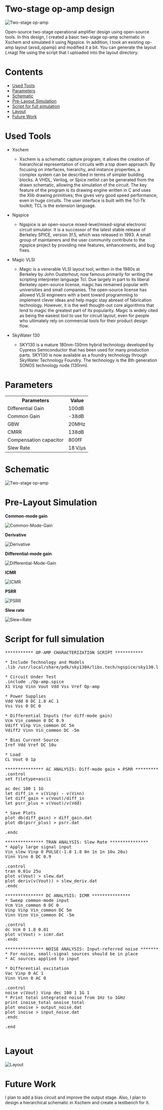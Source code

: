 # Two-stage op-amp design
![Two-stage op-amp](https://github.com/CircuitCraftsman/Two-stage-Op-amp/blob/main/Schematic/Op-amp.png)

Open-source two-stage operational amplifier design using open-source tools. In this design, I created a basic two-stage op-amp schematic in Xschem and simulated it using Ngspice. In addition, I took an existing op-amp layout (avsd_opamp) and modified it a bit. You can generate the layout (.mag) file using the script that I uploaded into the layout directory.

# Contents
- [Used Tools](#Used-Tools)
- [Parameters](#Parameters)
- [Schematic](#Schematic)
- [Pre-Layout Simulation](#Pre-Layout-Simulation)
- [Script for full simulation](#Script-for-full-simulation)
- [Layout](#Layout)
- [Future Work](#Future-Work)

# Used Tools
- Xschem

    - Xschem is a schematic capture program; it allows the creation of hierarchical representation of circuits with a top down approach. By focusing on interfaces, hierarchy, and instance properties, a complex system can be described in terms of simpler building blocks. A VHDL, Verilog, or Spice netlist can be generated from the drawn schematic, allowing the simulation of the circuit. The key feature of the program is its drawing engine written in C and uses the Xlib drawing primitives; this gives very good speed performance, even in huge circuits. The user interface is built with the Tcl-Tk toolkit; TCL is the extension language.

- Ngspice

    - Ngspice is an open-source mixed-level/mixed-signal electronic circuit simulator. It is a successor of the latest stable release of Berkeley SPICE, version 3f.5, which was released in 1993. A small group of maintainers and the user community contribute to the ngspice project by providing new features, enhancements, and bug fixes.

- Magic VLSI

    - Magic is a venerable VLSI layout tool, written in the 1980s at Berkeley by John Ousterhout, now famous primarily for writing the scripting interpreter language Tcl. Due largely in part to its liberal Berkeley open-source license, magic has remained popular with universities and small companies. The open-source license has allowed VLSI engineers with a bent toward programming to implement clever ideas and help magic stay abreast of fabrication technology. However, it is the well thought-out core algorithms that lend to magic the greatest part of its popularity. Magic is widely cited as being the easiest tool to use for circuit layout, even for people who ultimately rely on commercial tools for their product design flow.

- SkyWater 130

    - SKY130 is a mature 180nm-130nm hybrid technology developed by Cypress Semiconductor that has been used for many production parts. SKY130 is now available as a foundry technology through SkyWater Technology Foundry. The technology is the 8th generation SONOS technology node (130nm).

# Parameters

<table align="center">
<tr>
    <th>Parameters</th>
    <th>Value</th>
</tr>
<tr>
    <td>Differential Gain</td>
    <td>100dB</td>
</tr>
<tr>
    <td>Common Gain</td>
    <td>-38dB</td>
</tr>
<tr>
    <td>GBW</td>
    <td>20MHz</td>
</tr>
<tr>
    <td>CMRR</td>
    <td>138dB</td>
</tr>
<tr>
    <td>Compensation capacitor</td>
    <td>800fF</td>
</tr>
<tr>
    <td>Slew Rate</td>
    <td> 18 V/µs</td>
</tr>
</table>

# Schematic
![Two-stage op-amp](https://github.com/CircuitCraftsman/Two-stage-Op-amp/blob/main/Schematic/Schematic.png)

# Pre-Layout Simulation

**Common-mode gain**

![Common-Mode-Gain](https://github.com/CircuitCraftsman/Two-stage-Op-amp/blob/main/Simulation/Pre-layout/Common-mode%20gain.png)

**Derivative**

![Derivative](https://github.com/CircuitCraftsman/Two-stage-Op-amp/blob/main/Simulation/Pre-layout/Derivative.png)

**Differential-mode gain**

![Differential-Mode-Gain](https://github.com/CircuitCraftsman/Two-stage-Op-amp/blob/main/Simulation/Pre-layout/Differential-mode%20gain.png)

**ICMR**

![ICMR](https://github.com/CircuitCraftsman/Two-stage-Op-amp/blob/main/Simulation/Pre-layout/ICMR.png)

**PSRR**

![PSRR](https://github.com/CircuitCraftsman/Two-stage-Op-amp/blob/main/Simulation/Pre-layout/PSRR.png)

**Slew rate**

![Slew=Rate](https://github.com/CircuitCraftsman/Two-stage-Op-amp/blob/main/Simulation/Pre-layout/Slew%20rate.png)


# Script for full simulation

<pre>*********** OP-AMP CHARACTERIZATION SCRIPT ***********

* Include Technology and Models
.lib /usr/local/share/pdk/sky130A/libs.tech/ngspice/sky130.lib.spice tt

* Circuit Under Test
.include ./Op-amp.spice
X1 Vinp Vinn Vout Vdd Vss Vref Op-amp

* Power Supplies
Vdd Vdd 0 DC 1.8 AC 1
Vss Vss 0 DC 0

* Differential Inputs (for diff-mode gain)
Vcm Vin_common 0 DC 0.9
Vdiff Vinp Vin_common DC 5m
Vdiff2 Vinn Vin_common DC -5m

* Bias Current Source
Iref Vdd Vref DC 10u

* Load
CL Vout 0 1p

*************** AC ANALYSIS: Diff-mode gain + PSRR ***************
.control
set filetype=ascii

ac dec 100 1 1G
let diff_in = v(Vinp) - v(Vinn)
let diff_gain = v(Vout)/diff_in
let psrr_plus = v(Vout)/v(Vdd)

* Save Plots
plot db(diff_gain) > diff_gain.dat
plot db(psrr_plus) > psrr.dat

.endc

*************** TRAN ANALYSIS: Slew Rate ***************
* Apply large signal input
Vin_slew Vinp 0 PULSE(-1.8 1.8 0n 1n 1n 10u 20u)
Vinn Vinn 0 DC 0.9

.control
tran 0.01u 25u
plot v(Vout) > slew.dat
plot deriv(v(Vout)) > slew_deriv.dat
.endc

*************** DC ANALYSIS: ICMR ***************
* Sweep common-mode input
Vcm Vin_common 0 DC 0
Vinp Vinp Vin_common DC 5m
Vinn Vinn Vin_common DC -5m

.control
dc Vcm 0 1.8 0.01
plot v(Vout) > icmr.dat
.endc

*************** NOISE ANALYSIS: Input-referred noise ***************
* For noise, small-signal sources should be in place
* AC sources applied to input

* Differential excitation
Vac Vinp 0 AC 1
Vinn Vinn 0 AC 0

.control
noise v(Vout) Vinp dec 100 1 1G 1
* Print total integrated noise from 1Hz to 1GHz
print inoise_total onoise_total
plot onoise > output_noise.dat
plot inoise > input_noise.dat
.endc

.end
 </pre>

# Layout
![Layout](https://github.com/CircuitCraftsman/Two-stage-Op-amp/blob/main/Layout/Layout.png)

# Future Work
I plan to add a bias circuit and improve the output stage. Also, I plan to design a hierarchical schematic in Xschem and create a testbench for it.

